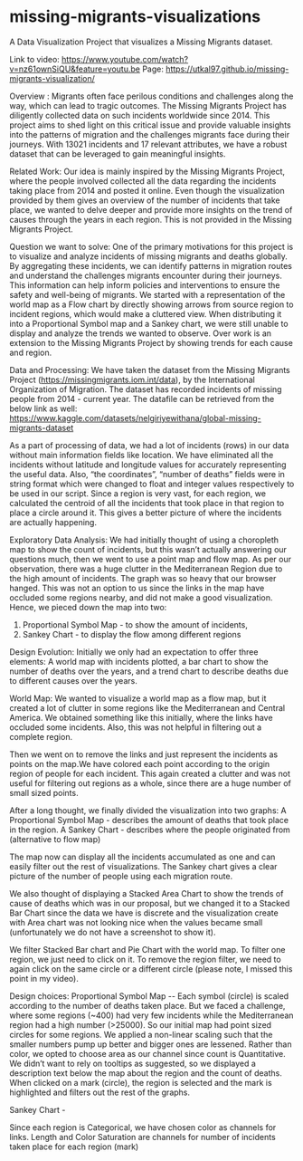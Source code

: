 # missing-migrants-visualizations
A Data Visualization Project that visualizes a Missing Migrants dataset.

Link to video: https://www.youtube.com/watch?v=nz61ownSiQU&feature=youtu.be
Page: https://utkal97.github.io/missing-migrants-visualization/

Overview :
Migrants often face perilous conditions and challenges along the way, which can lead to tragic outcomes. The Missing Migrants Project has diligently collected data on such incidents worldwide since 2014. This project aims to shed light on this critical issue and provide valuable insights into the patterns of migration and the challenges migrants face during their journeys. With 13021 incidents and 17 relevant attributes, we have a robust dataset that can be leveraged to gain meaningful insights.

Related Work:
Our idea is mainly inspired by the Missing Migrants Project, where the people involved collected  all the data regarding the incidents taking place from 2014 and posted it online. Even though the visualization provided by them gives an overview of the number of incidents that take place, we wanted to delve deeper and provide more insights on the trend of causes through the years in each region. This is not provided in the Missing Migrants Project.

Question we want to solve:
One of the primary motivations for this project is to visualize and analyze incidents of missing migrants and deaths globally. By aggregating these incidents, we can identify patterns in migration routes and understand the challenges migrants encounter during their journeys. This information can help inform policies and interventions to ensure the safety and well-being of migrants.
	We started with a representation of the world map as a Flow chart by directly showing arrows from source region to incident regions, which would make a cluttered view. When distributing it into a Proportional Symbol map and a Sankey chart, we were still unable to display and analyze the trends we wanted to observe. Over work is an extension to the Missing Migrants Project by showing trends for each cause and region.

Data and Processing:
	We have taken the dataset from the Missing Migrants Project (https://missingmigrants.iom.int/data), by the International Organization of Migration. The dataset has recorded incidents of missing people from 2014 - current year. The datafile can be retrieved from the below link as well: https://www.kaggle.com/datasets/nelgiriyewithana/global-missing-migrants-dataset

As a part of processing of data, we had a lot of incidents (rows) in our data without main information fields like location. We have eliminated all the incidents without latitude and longitude values for accurately representing the useful data.
Also, “the coordinates”, “number of deaths” fields were in string format which were changed to float and integer values respectively to be used in our script.
Since a region is very vast, for each region, we calculated the centroid of all the incidents that took place in that region to place a circle around it. This gives a better picture of where the incidents are actually happening.

Exploratory Data Analysis:
We had initially thought of using a choropleth map to show the count of incidents, but this wasn’t actually answering our questions much, then we went to use a point map and flow map. As per our observation, there was a huge clutter in the Mediterranean Region due to the high amount of incidents. The graph was so heavy that our browser hanged. This was not an option to us since the links in the map have occluded some regions nearby, and did not make a good visualization.
Hence, we pieced down the map into two:
1. Proportional Symbol Map - to show the amount of incidents,
2. Sankey Chart - to display the flow among different regions

Design Evolution:
Initially we only had an expectation to offer three elements: A world map with incidents plotted,  a bar chart to show the number of deaths over the years, and a trend chart to describe deaths due to different causes over the years.

World Map:
We wanted to visualize a world map as a flow map, but it created a lot of clutter in some regions like the Mediterranean and Central America. We obtained something like this initially, where the links have occluded some incidents. Also, this was not helpful in filtering out a complete region.

Then we went on to remove the links and just represent the incidents as points on the map.We have colored each point according to the origin region of people for each incident. This again created a clutter and was not useful for filtering out regions as a whole, since there are a huge number of small sized points.

After a long thought, we finally divided the visualization into two graphs:
A Proportional Symbol Map - describes the amount of deaths that took place in the region.
A Sankey Chart - describes where the people originated from (alternative to flow map)

The map now can display all the incidents accumulated as one and can easily filter out the rest of visualizations. The Sankey chart gives a clear picture of the number of people using each migration route.

We also thought of displaying a Stacked Area Chart to show the trends of cause of deaths which was in our proposal, but we changed it to a Stacked Bar Chart since the data we have is discrete and the visualization create with Area chart was not looking nice when the values became small (unfortunately we do not have a screenshot to show it).

We filter Stacked Bar chart and Pie Chart with the world map. To filter one region, we just need to click on it. To remove the region filter, we need to again click on the same circle or a different circle (please note, I missed this point in my video).

Design choices:
Proportional Symbol Map --
Each symbol (circle) is scaled according to the number of deaths taken place. But we faced a challenge, where some regions (~400) had very few incidents while the Mediterranean region had a high number (>25000). So our initial map had point sized circles for some regions. We applied a non-linear scaling such that the smaller numbers pump up better and bigger ones are lessened.
Rather than color, we opted to choose area as our channel since count is Quantitative.
We didn’t want to rely on tooltips as suggested, so we displayed a description text below the map about the region and the count of deaths.
When clicked on a mark (circle), the region is selected and the mark is highlighted and filters out the rest of the graphs.

Sankey Chart -

Since each region is Categorical, we have chosen color as channels for links.
Length and Color Saturation are channels for number of incidents taken place for each region (mark)